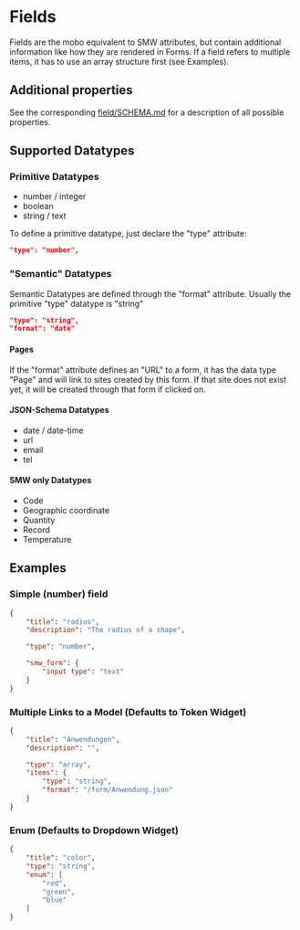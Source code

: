Fields
======
Fields are the mobo equivalent to SMW attributes, but contain additional information like how they are rendered in Forms.
If a field refers to multiple items, it has to use an array structure first (see Examples).

Additional properties
---------------------
See the corresponding [field/SCHEMA.md](https://github.com/Fannon/mobo/blob/master/examples/init/field/SCHEMA.md) for a description of all possible properties.

Supported Datatypes
-------------------
### Primitive Datatypes
* number / integer
* boolean
* string / text

To define a primitive datatype, just declare the "type" attribute:
 ```json
 "type": "number",
 ```

### "Semantic" Datatypes
Semantic Datatypes are defined through the "format" attribute. Usually the primitive "type" datatype is "string"

 ```json
 "type": "string",
 "format": "date"
 ```

#### Pages
If the "format" attribute defines an "URL" to a form, it has the data type "Page" and will link to sites created by this form.
If that site does not exist yet, it will be created through that form if clicked on.

#### JSON-Schema Datatypes
* date / date-time
* url
* email
* tel

#### SMW only Datatypes
* Code
* Geographic coordinate
* Quantity
* Record
* Temperature

Examples
--------
### Simple (number) field
```json
{
    "title": "radius",
    "description": "The radius of a shape",

    "type": "number",

    "smw_form": {
        "input type": "text"
    }
}
```

### Multiple Links to a Model (Defaults to Token Widget)
```json
{
    "title": "Anwendungen",
    "description": "",

    "type": "array",
    "items": {
        "type": "string",
        "format": "/form/Anwendung.json"
    }
}
```

### Enum (Defaults to Dropdown Widget)
```json
{
    "title": "color",
    "type": "string",
    "enum": [
        "red",
        "green",
        "blue"
    ]
}
```